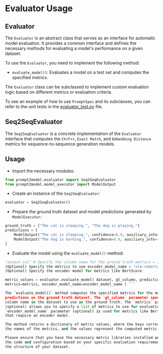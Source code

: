 # Evaluator Usage

## Evaluator

The `Evaluator` is an abstract class that serves as an interface for automatic
model evaluation. It provides a common interface and defines the necessary
methods for evaluating a model's performance on a given dataset.

To use the `Evaluator`, you need to implement the following method:

- `evaluate_model()`: Evaluates a model on a test set and computes the specified
metrics.

The `Evaluator` class can be subclassed to implement custom evaluation logic
based on different metrics or evaluation criteria.

To see an example of how to use `PromptSpec` and its subclasses, you can refer
to the unit tests in the [evaluator_test.py](../tests/evaluator_test.py) file.

## Seq2SeqEvaluator

The `Seq2SeqEvaluator` is a concrete implementation of the `Evaluator` interface
that computes the `ChrF++`, `Exact Match`, and `Embedding Distance` metrics for
sequence-to-sequence generation models.

## Usage

- Import the necessary modules:

```python
from prompt2model.evaluator import Seq2SeqEvaluator
from prompt2model.model_executor import ModelOutput
```

- Create an instance of the `Seq2SeqEvaluator`:

```python
evaluator = Seq2SeqEvaluator()
```

- Prepare the ground truth dataset and model predictions generated by
`ModelExecutor`:

```python
ground_truth = ["The cat is sleeping.", "The dog is playing."]
predictions = [
    ModelOutput("The cat is sleeping.", confidence=0.9, auxiliary_info={}),
    ModelOutput("The dog is barking.", confidence=0.8, auxiliary_info={}),
]
```

- Evaluate the model using the `evaluate_model()` method:

```python dataset = ... # Prepare the dataset for evaluation gt_column =
"output_col" # Specify the column name for the ground truth metrics = [...] #
(Optional) Specify the metrics to use encoder_model_name = "xlm-roberta-base" #
(Optional) Specify the encoder model for metrics like BertScore

metric_values = evaluator.evaluate_model( dataset, gt_column, predictions,
metrics=metrics, encoder_model_name=encoder_model_name ) ```

The `evaluate_model()` method computes the specified metrics for the model's
predictions on the ground truth dataset. The `gt_column` parameter specifies the
column name in the dataset to use as the ground truth. The `metrics` parameter
(optional) allows you to specify a list of metrics to use for evaluation. The
`encoder_model_name` parameter (optional) is used for metrics like BertScore
that require an encoder model.

The method returns a dictionary of metric values, where the keys correspond to
the names of the metrics, and the values represent the computed metric values.

Please ensure that you have the necessary metric libraries installed and adjust
the code and configuration based on your specific evaluation requirements and
the structure of your dataset.
